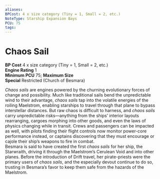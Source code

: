 ```yaml
---
aliases: 
BPCost: 4 x size category (Tiny = 1, Small = 2, etc.)
NoteType: Starship Expansion Bays
PCU: 75
tags: 
---
```


# Chaos Sail

**BP Cost** 4 x size category (Tiny = 1, Small = 2, etc.)  
**Engine Rating** 1  
**Minimum PCU** 75; **Maximum Size**  
**Special** Restricted (Church of Besmara)  
  
_Chaos sails_ are engines powered by the churning evolutionary forces of change and possibility. Much like traditional sails bend the unpredictable wind to their advantage, _chaos sails_ tap into the volatile energies of the roiling Maelstrom, enabling starships to travel through that plane to bypass interstellar distances. But raw chaos is difficult to harness, and _chaos sails_ carry unpredictable risks—anything from the ships’ interior layouts rearranging, cargoes morphing into other goods, and even the laws of physics changing while in transit. Crews and passengers can be impacted as well, with pilots finding their flight controls now monitor power-core performance instead, or captains discovering that they must encourage or cajole their ship’s weapons to fire in combat.  
Besmara is said to have created the first _chaos sails_ for her ship, the Starwraith, driving it through the Maelstrom’s Cerulean Void and into other planes. Before the introduction of Drift travel, her pirate-priests were the primary users of _chaos sails_, and the especially devout continue to do so, trusting in Besmara’s favor to keep them safe from the hazards of the Maelstrom.